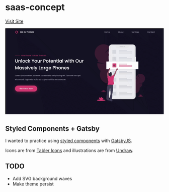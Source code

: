 # saas-concept

[Visit Site](https://big-ol-phone.netlify.app/)

![](https://github.com/stormcloud266/saas-concept/blob/main/screenshot.gif)

## Styled Components + Gatsby

I wanted to practice using [styled components](https://styled-components.com/) with [GatsbyJS](https://www.gatsbyjs.com/).

Icons are from [Tabler Icons](https://tablericons.com/) and illustrations are from [Undraw](https://undraw.co/illustrations).

## TODO

* Add SVG background waves
* Make theme persist

